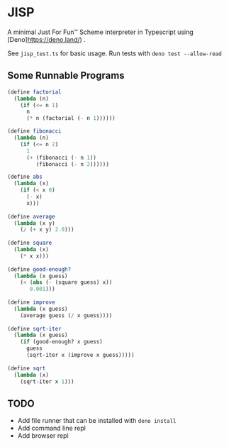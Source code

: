 # JISP 

A minimal Just For Fun™ Scheme interpreter in Typescript using [Deno]https://deno.land/) .

See `jisp_test.ts` for basic usage. Run tests with `deno test --allow-read` 

## Some Runnable Programs

```scheme
(define factorial
  (lambda (n)
    (if (<= n 1)
      n
      (* n (factorial (- n 1))))))
```

```scheme
(define fibonacci 
  (lambda (n)
    (if (<= n 2)
      1
      (+ (fibonacci (- n 1)) 
         (fibonacci (- n 2))))))
```

```scheme
(define abs
  (lambda (x)
    (if (< x 0)
      (- x)
      x)))
  
(define average
  (lambda (x y)
    (/ (+ x y) 2.0)))
  
(define square
  (lambda (x)
    (* x x)))
  
(define good-enough?
  (lambda (x guess)
    (< (abs (- (square guess) x))
       0.001)))
  
(define improve
  (lambda (x guess)
    (average guess (/ x guess))))
  
(define sqrt-iter
  (lambda (x guess)
    (if (good-enough? x guess)
      guess
      (sqrt-iter x (improve x guess)))))
  
(define sqrt
  (lambda (x)
    (sqrt-iter x 1)))
```

## TODO

* Add file runner that can be installed with `deno install`
* Add command line repl
* Add browser repl